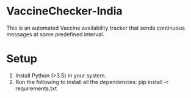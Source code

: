# VaccineChecker-India
This is an automated Vaccine availability tracker that sends continuous messages at some predefined interval. 

# Setup
1. Install Python (>3.5) in your system.
2. Run the following to install all the dependencies:
    pip install -r requirements.txt
